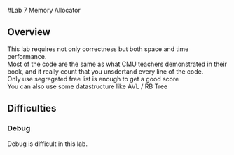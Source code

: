 #Lab 7 Memory Allocator
## Overview
This lab requires not only correctness but both space and time performance.</br>
Most of the code are the same as what CMU teachers demonstrated in their book, and it really count that you unsdertand every line of the code.</br> 
Only use segregated free list is enough to get a good score</br>
You can also use some datastructure like AVL / RB Tree
## Difficulties
### Debug
Debug is difficult in this lab.  